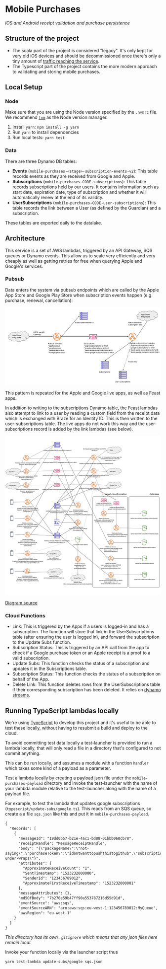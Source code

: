 # Mobile Purchases

_IOS and Android receipt validation and purchase persistence_

## Structure of the project

 - The scala part of the project is considered "legacy". It's only kept for very old iOS devices and should be decommissioned once there's only a tiny amount of [traffic reaching the service](https://eu-west-1.console.aws.amazon.com/cloudwatch/home?region=eu-west-1#dashboards:name=MobilePurchases;start=P7D).
 - The Typescript part of the project contains the more modern approach to validating and storing mobile purchases.
 
## Local Setup

### Node

Make sure that you are using the Node version specified by the `.nvmrc` file. We recommend [`fnm`](https://github.com/Schniz/fnm) as the Node version manager.

1. Install `yarn`: `npm install -g yarn`
2. Run `yarn` to install dependencies
3. Run local tests: `yarn test`

### Data

There are three Dynamo DB tables:

 - **Events** (`mobile-purchases-<stage>-subscription-events-v2`): This table records events as they are received from Google and Apple.
 - **Subscriptions** (`mobile-purchases-CODE-subscriptions`): This table records subscriptions held by our users. It contains information such as start date, expiration date, type of subscription and whether it will automatically renew at the end of its validity.
 - **UserSubscriptions** (`mobile-purchases-CODE-user-subscriptions`): This table records the link between a User (as defined by the Guardian) and a subscription.

These tables are exported daily to the datalake.

## Architecture

This service is a set of AWS lambdas, triggered by an API Gateway, SQS queues or Dynamo events. This allow us to scale very efficiently and very cheaply as well as getting retries for free when querying Apple and Google's services. 

### Pubsub

Data enters the system via pubsub endpoints which are called by the Apple App Store and Google Play Store when subscription events happen (e.g. purchase, renewal, cancellation):

![Pubsub Architecture](docs/pubsub.png)

This pattern is repeated for the Apple and Google live apps, as well as Feast apps.

In addition to writing to the subscriptions Dynamo table, the Feast lambdas also attempt to link to a user by reading a custom field from the receipt data which is exchanged with Braze for an Identity ID. This is then written to the user-subscriptions table. The live apps do not work this way and the user-subscriptions record is added by the link lambdas (see below).

![Mobile Purchases Architecture](mobile-purchases-architecture.png)

[Diagram source](https://docs.google.com/drawings/d/1C3-YcIdq4OZBbl5zouHKzJLWgRBtR89yCO9CHCGGkAQ/edit)

### Cloud Functions

 - Link: This is triggered by the Apps if a users is logged-in and has a subscription. The function will store that link in the UserSubscriptions table (after ensuring the user is logged in), and forward the subscription to the Update Subs function.
 - Subscription Status: This is triggered by an API call from the app to check if a Google purchase token or an Apple receipt is a proof to a valid subscription.
 - Update Subs: This function checks the status of a subscription and updates it in the Subscriptions table.
 - Subscription Status: This function checks the status of a subscription on behalf of the App.
 - Delete Link: This function deletes rows from the UserSubscriptions table if their corresponding subscription has been deleted. It relies on [dynamo streams](https://docs.aws.amazon.com/amazondynamodb/latest/developerguide/Streams.html).
  
## Running TypeScript lambdas locally

We're using [TypeScript](https://www.typescriptlang.org/) to develop this project and it's useful to be able to test these locally, without having to resubmit a build and deploy to the cloud. 

To avoid committing test data locally a test-launcher is provided to run a lambda locally, that will only read a file in a directory that's configured to not commit anything.

This can be run locally, and assumes a module with a function `handler` which takes some kind of a payload as a parameter. 

Test a lambda locally by creating a payload json file under the `mobile-purchases-payload` directory and invoke the test-launcher with the name of your lambda module relative to the test-launcher along with the name of a payload file. 

For example, to test the lambda that updates google subscriptions (`typescript/update-subs/google.ts`). This reads from an SQS queue, so create a a file `sqs.json` like this and put it in `mobile-purchases-payload`.


```
{
  "Records": [
    {
      "messageId": "19dd0b57-b21e-4ac1-bd88-01bbb068cb78",
      "receiptHandle": "MessageReceiptHandle",
      "body": "{\"packageName\":\"not-saying\",\"purchaseToken\":\"idontwanttopushthistogithub",\"subscriptionId\":\"keeo-under-wraps\"}",
      "attributes": {
        "ApproximateReceiveCount": "1",
        "SentTimestamp": "1523232000000",
        "SenderId": "123456789012",
        "ApproximateFirstReceiveTimestamp": "1523232000001"
      },
      "messageAttributes": {},
      "md5OfBody": "7b270e59b47ff90a553787216d55d91d",
      "eventSource": "aws:sqs",
      "eventSourceARN": "arn:aws:sqs:eu-west-1:123456789012:MyQueue",
      "awsRegion": "eu-west-1"
    }
  ]
}
```

_This directory has its own `.gitignore` which means that any json files here remain local._

Invoke your function locally via the launcher script thus

```
yarn test-lambda update-subs/google sqs.json
```
